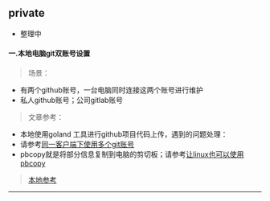 

## private

- 整理中

#### 一.本地电脑git双账号设置
> 场景：
 - 有两个github账号，一台电脑同时连接这两个账号进行维护
 - 私人github账号；公司gitlab账号
> 文章参考：
 - 本地使用goland 工具进行github项目代码上传，遇到的问题处理：
 - 请参考[同一客户端下使用多个git账号](https://blog.csdn.net/u014166319/article/details/78570868)
 - pbcopy就是将部分信息复制到电脑的剪切板；请参考[让linux也可以使用pbcopy](https://blog.csdn.net/longyinyushi/article/details/72783484)
> [本地参考](assets/md/technology/mac-git.md)
---


